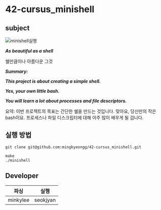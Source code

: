 # 42-cursus_minishell
## subject

![minishell실행](https://github.com/mingkyeongg/42-cursus_minishell/assets/122078277/74af3dfb-4ae0-42e1-992f-f4eac3b29160)

***As beautiful as a shell***

쉘만큼이나 아름다운 그것

***Summary:***

***This project is about creating a simple shell.***

***Yes, your own little bash.***

***You will learn a lot about processes and file descriptors.***

요약:
이번 프로젝트의 목표는 간단한 쉘을 만드는 것입니다.
맞아요, 당신만의 작은 bash이요.
프로세스나 파일 디스크립터에 대해 아주 많이 배우게 될 겁니다.

## 실행 방법

```
git clone git@github.com:mingkyeongg/42-cursus_minishell.git
```

```
make
./minishell
```

## Developer

|파싱|실행|
|--|--|
|minkylee|seokjyan|
